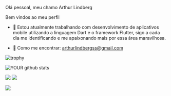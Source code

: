 

Olá pessoal, meu chamo Arthur Lindberg

Bem vindos ao meu perfil

- 🔭 Estou atualmente trabalhando com desenvolvimento de aplicativos mobile utilizando a linguagem Dart e o framework Flutter, sigo a cada dia me identificando e me apaixonando mais por essa área maravilhosa. 

- 🌱 Como me encontrar: arthurlindbergss@gmail.com



[![trophy](https://github-profile-trophy.vercel.app/?username=Arthurlss&theme=onedark)](https://github.com/ryo-ma/github-profile-trophy)

![YOUR github stats](https://github-readme-stats.vercel.app/api?username=Arthurlss)

<img src="https://img.shields.io/badge/Flutter-02569B?style=for-the-badge&logo=flutter&logoColor=white" />
<img src="https://img.shields.io/badge/GitHub-100000?style=for-the-badge&logo=github&logoColor=white)" />





[<img src="https://img.shields.io/badge/linkedin-%230077B5.svg?&style=for-the-badge&logo=linkedin&logoColor=white" />](https://www.linkedin.com/in/USERNAME/) 






<!--
**Arthurlss/Arthurlss** is a ✨ _special_ ✨ repository because its `README.md` (this file) appears on your GitHub profile.

Here are some ideas to get you started:

- 🔭 I’m currently working on ...
- 🌱 I’m currently learning ...
- 👯 I’m looking to collaborate on ...
- 🤔 I’m looking for help with ...
- 💬 Ask me about ...
- 📫 How to reach me: ...
- 😄 Pronouns: ...
- ⚡ Fun fact: ...
-->
